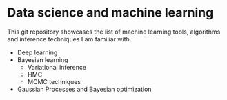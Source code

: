 # Data science and machine learning
This git repository showcases the list of machine learning tools, algorithms and inference techniques I am familiar with.

* Deep learning
* Bayesian learning
  * Variational inference
  * HMC
  * MCMC techniques
* Gaussian Processes and Bayesian optimization
